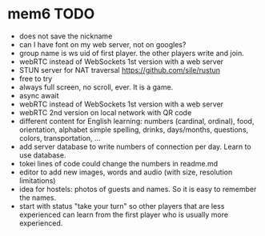 # mem6 TODO

- does not save the nickname
- can I have font on my web server, not on googles?
- group name is ws uid of first player. the other players write and join.
- webRTC instead of WebSockets 1st version with a web server
- STUN server for NAT traversal <https://github.com/sile/rustun>
- free to try  
- always full screen, no scroll, ever. It is a game.
- async await
- webRTC instead of WebSockets 1st version with a web server
- webRTC 2nd version on local network with QR code
- different content for English learning: numbers (cardinal, ordinal), food, orientation, alphabet simple spelling, drinks, days/months, questions, colors, transportation, ...  
- add server database to write numbers of connection per day. Learn to use database.
- tokei lines of code could change the numbers in readme.md  
- editor to add new images, words and audio (with size, resolution limitations)  
- idea for hostels: photos of guests and names. So it is easy to remember the names.  
- start with status "take your turn" so other players that are less experienced can learn from the first player who is usually more experienced.
